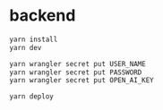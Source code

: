 # backend

```sh
yarn install
yarn dev
```

```sh
yarn wrangler secret put USER_NAME
yarn wrangler secret put PASSWORD
yarn wrangler secret put OPEN_AI_KEY
```

```sh
yarn deploy
```
